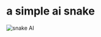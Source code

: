 # a simple ai snake 

![snake AI](https://raw.githubusercontent.com/unprogramable/snake/master/gifs/snake.gif)

